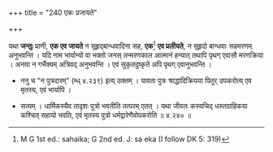 +++
title = "240 एकः प्रजायते"

+++


यथा **जन्तुः** प्राणी, **एक एव जायते** न सुहृद्बान्धवादिना सह, **एक**[^२८९] **एव प्रलीयते**, न सुहृदो बान्धवाः सहमरणम् अनुभवन्ति । यदि नाम भार्यान्यो वा भक्तो जनस् तन्मरणकाल आत्मानं हन्यात् तथापि पृथग् एवासौ मरणक्रिया । अनया न गर्भैक्यम् अत्रिवद् अनुभवन्ति । एवं सुकृतदुष्कृते अपि पृथग् एवानुभवन्ति ।


[^२८९]:
     M G 1st ed.: sahaika; G 2nd ed. J: sa eka (I follow DK 5: 319)

- ननु च "न पुत्रदारम्" (म्ध् ४.२३९) इत्य् उक्तम् । यावता पुत्रः श्राद्धादिक्रियया पितुर् उपकरोत्य् एव मृतस्य, एवं भार्यापि ।

- सत्यम् । धार्मिकस्यैव तादृशः पुत्रो भवतीति तत्परम् एतत् । यथा जीवतः कस्यचिद् धस्तग्राहिकया कश्चित् सहायो भवति, एवं मृतस्य पुत्रो धर्मद्वारेणैवोपकरोति ॥ ४.२४० ॥